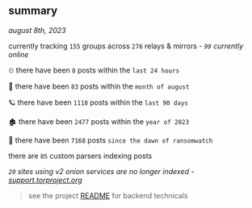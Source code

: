 
## summary
_august 8th, 2023_

currently tracking `155` groups across `276` relays & mirrors - _`99` currently online_

⏲ there have been `8` posts within the `last 24 hours`

🦈 there have been `83` posts within the `month of august`

🪐 there have been `1118` posts within the `last 90 days`

🏚 there have been `2477` posts within the `year of 2023`

🦕 there have been `7168` posts `since the dawn of ransomwatch`

there are `85` custom parsers indexing posts

_`20` sites using v2 onion services are no longer indexed - [support.torproject.org](https://support.torproject.org/onionservices/v2-deprecation/)_

> see the project [README](https://github.com/joshhighet/ransomwatch#ransomwatch--) for backend technicals
